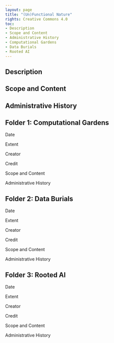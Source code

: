 ```yaml
---
layout: page
title: "(Un)Functional Nature"
rights: Creative Commons 4.0
toc:
- Description
- Scope and Content
- Administrative History
- Computational Gardens
- Data Burials
- Rooted AI
---
```


## Description

## Scope and Content

## Administrative History

## Folder 1: Computational Gardens

Date

Extent

Creator

Credit

Scope and Content

Administrative History

## Folder 2: Data Burials

Date

Extent

Creator

Credit

Scope and Content

Administrative History

## Folder 3: Rooted AI

Date

Extent

Creator

Credit

Scope and Content

Administrative History